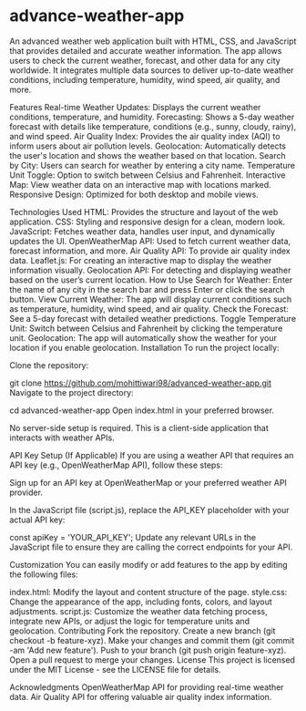 # advance-weather-app
An advanced weather web application built with HTML, CSS, and JavaScript that provides detailed and accurate weather information. The app allows users to check the current weather, forecast, and other data for any city worldwide. It integrates multiple data sources to deliver up-to-date weather conditions, including temperature, humidity, wind speed, air quality, and more.

Features
Real-time Weather Updates: Displays the current weather conditions, temperature, and humidity.
Forecasting: Shows a 5-day weather forecast with details like temperature, conditions (e.g., sunny, cloudy, rainy), and wind speed.
Air Quality Index: Provides the air quality index (AQI) to inform users about air pollution levels.
Geolocation: Automatically detects the user's location and shows the weather based on that location.
Search by City: Users can search for weather by entering a city name.
Temperature Unit Toggle: Option to switch between Celsius and Fahrenheit.
Interactive Map: View weather data on an interactive map with locations marked.
Responsive Design: Optimized for both desktop and mobile views.

Technologies Used
HTML: Provides the structure and layout of the web application.
CSS: Styling and responsive design for a clean, modern look.
JavaScript: Fetches weather data, handles user input, and dynamically updates the UI.
OpenWeatherMap API: Used to fetch current weather data, forecast information, and more.
Air Quality API: To provide air quality index data.
Leaflet.js: For creating an interactive map to display the weather information visually.
Geolocation API: For detecting and displaying weather based on the user’s current location.
How to Use
Search for Weather: Enter the name of any city in the search bar and press Enter or click the search button.
View Current Weather: The app will display current conditions such as temperature, humidity, wind speed, and air quality.
Check the Forecast: See a 5-day forecast with detailed weather predictions.
Toggle Temperature Unit: Switch between Celsius and Fahrenheit by clicking the temperature unit.
Geolocation: The app will automatically show the weather for your location if you enable geolocation.
Installation
To run the project locally:

Clone the repository:


git clone https://github.com/mohittiwari98/advanced-weather-app.git
Navigate to the project directory:

cd advanced-weather-app
Open index.html in your preferred browser.

No server-side setup is required. This is a client-side application that interacts with weather APIs.

API Key Setup (If Applicable)
If you are using a weather API that requires an API key (e.g., OpenWeatherMap API), follow these steps:

Sign up for an API key at OpenWeatherMap or your preferred weather API provider.

In the JavaScript file (script.js), replace the API_KEY placeholder with your actual API key:


const apiKey = 'YOUR_API_KEY';
Update any relevant URLs in the JavaScript file to ensure they are calling the correct endpoints for your API.

Customization
You can easily modify or add features to the app by editing the following files:

index.html: Modify the layout and content structure of the page.
style.css: Change the appearance of the app, including fonts, colors, and layout adjustments.
script.js: Customize the weather data fetching process, integrate new APIs, or adjust the logic for temperature units and geolocation.
Contributing
Fork the repository.
Create a new branch (git checkout -b feature-xyz).
Make your changes and commit them (git commit -am 'Add new feature').
Push to your branch (git push origin feature-xyz).
Open a pull request to merge your changes.
License
This project is licensed under the MIT License - see the LICENSE file for details.

Acknowledgments
OpenWeatherMap API for providing real-time weather data.
Air Quality API for offering valuable air quality index information.

